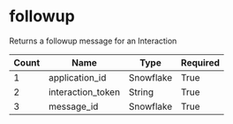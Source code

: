 # followup
Returns a followup message for an Interaction

Count | Name | Type | Required        
----|----|----|---- 
1 | application_id | Snowflake | True
2 | interaction_token | String | True
3 | message_id | Snowflake | True